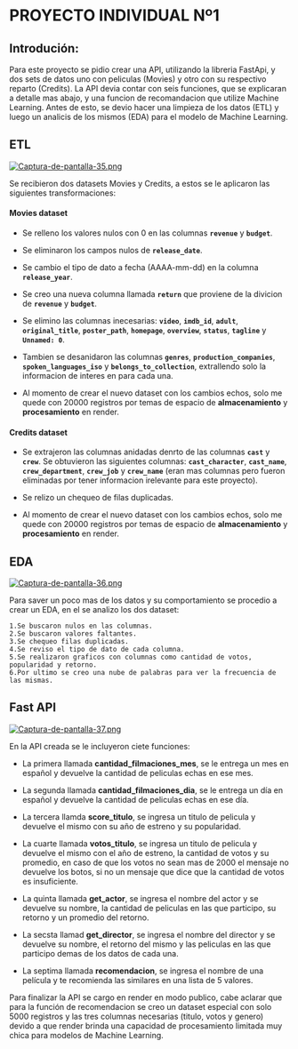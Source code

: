 # PROYECTO INDIVIDUAL Nº1

## Introdución:
Para este proyecto se pidio crear una API, utilizando la libreria FastApi, y dos sets de datos uno con peliculas (Movies) y otro con su respectivo reparto (Credits). La API devia contar con seis funciones, que se explicaran a detalle mas abajo, y una funcion de recomandacion que utilize Machine Learning. Antes de esto, se devio hacer una limpieza de los datos (ETL) y luego un analicis de los mismos (EDA) para el modelo de Machine Learning.

## ETL
[![Captura-de-pantalla-35.png](https://i.postimg.cc/yxfvgFtY/Captura-de-pantalla-35.png)](https://postimg.cc/BPKxR1Jd)

Se recibieron dos datasets Movies y Credits, a estos se le aplicaron las siguientes transformaciones:

#### Movies dataset
- Se relleno los valores nulos con 0 en las columnas **`revenue`** y **`budget`**.

- Se eliminaron los campos nulos de **`release_date`**.

- Se cambio el tipo de dato a fecha (AAAA-mm-dd) en la columna **`release_year`**.

- Se creo una nueva columna llamada  **`return`** que proviene de la divicion de **`revenue`** y **`budget`**.

- Se elimino las columnas inecesarias:  **`video`**, **`imdb_id`**,  **`adult`**, **`original_title`**, **`poster_path`**, **`homepage`**, **`overview`**, **`status`**, **`tagline`** y **`Unnamed: 0`**.

- Tambien se desanidaron las columnas **`genres`**, **`production_companies`**, **`spoken_languages_iso`** y **`belongs_to_collection`**, extrallendo solo la informacion de interes en para cada una.

- Al momento de crear el nuevo dataset con los cambios echos, solo me quede con 20000 registros por temas de espacio de **almacenamiento** y **procesamiento** en render.

#### Credits dataset
- Se extrajeron las columnas anidadas denrto de las columnas **`cast`** y  **`crew`**. Se obtuvieron las siguientes columnas: **`cast_character`**, **`cast_name`**, **` crew_department`**, **`crew_job`** y **`crew_name`** (eran mas columnas pero fueron eliminadas por tener informacion irelevante para este proyecto).

- Se relizo un chequeo de filas duplicadas.

- Al momento de crear el nuevo dataset con los cambios echos, solo me quede con 20000 registros por temas de espacio de **almacenamiento** y **procesamiento** en render.

## EDA
[![Captura-de-pantalla-36.png](https://i.postimg.cc/R0Np7BqL/Captura-de-pantalla-36.png)](https://postimg.cc/LqFVSGtJ)

Para saver un poco mas de los datos y su comportamiento se procedio a crear un EDA, en el se analizo los dos dataset:

	1.Se buscaron nulos en las columnas.
	2.Se buscaron valores faltantes.
	3.Se chequeo filas duplicadas.
	4.Se reviso el tipo de dato de cada columna.
	5.Se realizaron graficos con columnas como cantidad de votos, popularidad y retorno.
	6.Por ultimo se creo una nube de palabras para ver la frecuencia de las mismas.

## Fast API
[![Captura-de-pantalla-37.png](https://i.postimg.cc/PrvbhQNK/Captura-de-pantalla-37.png)](https://postimg.cc/Vd10WMqb)

En la API creada se le incluyeron ciete funciones:
- La primera llamada **cantidad_filmaciones_mes**, se le entrega un mes en español y devuelve la cantidad de peliculas echas en ese mes.

- La segunda llamada **cantidad_filmaciones_dia**, se le entrega un día en español y devuelve la cantidad de peliculas echas en ese día.

- La tercera llamda **score_titulo**, se ingresa un titulo de pelicula y devuelve el mismo con su año de estreno y su popularidad.

- La cuarte llamada **votos_titulo**, se ingresa un titulo de pelicula y devuelve el mismo con el año de estreno, la cantidad de votos y su promedio, en caso de que los votos no sean mas de 2000 el mensaje no devuelve los botos, si no un mensaje que dice que la cantidad de votos es insuficiente.

- La quinta llamada **get_actor**, se ingresa el nombre del actor y se devuelve su nombre, la cantidad de peliculas en las que participo, su retorno y un promedio del retorno.

- La secsta llamad **get_director**, se ingresa el nombre del director y se devuelve su nombre, el retorno del mismo y las peliculas en las que participo demas de los datos de cada una.

- La septima llamada **recomendacion**, se ingresa el nombre de una película y te recomienda las similares en una lista de 5 valores.

Para finalizar la API se cargo en render en modo publico, cabe aclarar que para la función de recomendacion se creo un dataset especial con solo 5000 registros y las tres columnas necesarias (titulo, votos y genero) devido a que render brinda una capacidad de procesamiento limitada muy chica para modelos de Machine Learning. 
